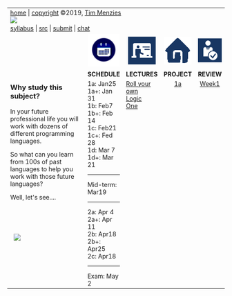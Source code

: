 

<center>
<table width="100%" border=0 align=center>
<tr>
<td colspan=5>
<a href="http://tiny.cc/plm19">home</a> |
<a href="https://github.com/txt/plm19/blob/master/license.md">copyright</a> &copy;2019, <a href="http://menzies.us">Tim Menzies</a>
<br>
<a href="http://tiny.cc/plm19"><img width=900 src="https://raw.githubusercontent.com/txt/plm19/master/etc/img/banner.png"></a>
<br>
<a href="https://github.com/txt/plm19/blob/master/doc/syllabus.md">syllabus</a> |
<a href="https://github.com/txt/plm19/tree/master/src">src</a> |
<a href="http://tiny.cc/plm19give">submit</a> |
<a href="https://plm19.slack.com/">chat</a>
</td>
</tr>
<tr>
<td width="500px" valign=middle rowspan=3>
<h3>Why study this subject?</h3>
<p>
In your future professional life you will work with dozens of different programming languages.
<p>
So what can you learn from 100s of past languages to help you work with those future languages?
<p>
Well, let's see....
<p>&nbsp;
<p>&nbsp;
<p>&nbsp;
<img width=480 src="http://imgs.xkcd.com/comics/lisp_cycles.png">
</td>
<td align=center><img  width=80 src="etc/img/time.png"></td>
<td align=center><img  src="etc/img/lectures.gif"></td>
<td align=center><img  src="etc/img/homework.gif"></td>
<td align=center><img  src="etc/img/review.gif"></td>
</tr>
<tr>
<td align=left valign=top><b>SCHEDULE</b>

</td>
<td align=left valign=top><b>LECTURES</b></td>
<td align=left valign=top><b>PROJECT</b>
<td align=left valign=top><b>REVIEW</b> </td>
</tr>
<tr>
<td valign=top  xwidth="100px">
1a: Jan25<br> 1a+: Jan 31<br>
1b: Feb7<br> 1b+: Feb 14<br>
1c: Feb21<br> 1c+: Fed 28<br>
1d: Mar 7<br> 1d+: Mar 21
<hr>
Mid-term: Mar19
<hr>
2a: Apr 4<br>2a+: Apr 11<br>
2b: Apr18<br>2b+:  Apr25 <br> 
2c: Apr18
<hr>
Exam: May 2
</td>
<td valign=top  xwidth="100px">
<a href="doc/llvm.md">Roll your own</a><br>
<a href="src/pl/onea.md">Logic</a><br>
<a href="doc/lect1.md">One</a><br>


<!-- -------------------------------- -->

</td><td align=center valign=top xwidth="100px">
<a href="src/pl/onea">1a</a><br>

</td>
<td align=center valign=top  xwidth="100px">
<a href="doc/week1.md">Week1</a><br>
</td>
</tr>
</table>
</center>


